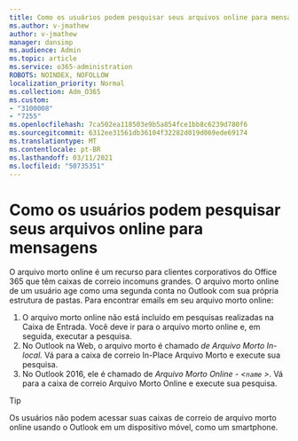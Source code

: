 ```yaml
---
title: Como os usuários podem pesquisar seus arquivos online para mensagens
ms.author: v-jmathew
author: v-jmathew
manager: dansimp
ms.audience: Admin
ms.topic: article
ms.service: o365-administration
ROBOTS: NOINDEX, NOFOLLOW
localization_priority: Normal
ms.collection: Adm_O365
ms.custom:
- "3100008"
- "7255"
ms.openlocfilehash: 7ca502ea118503e9b5a854fce1bb8c6239d780f6
ms.sourcegitcommit: 6312ee31561db36104f32282d019d069ede69174
ms.translationtype: MT
ms.contentlocale: pt-BR
ms.lasthandoff: 03/11/2021
ms.locfileid: "50735351"
---
```

# <a name="how-users-can-search-their-online-archive-for-messages"></a>Como os usuários podem pesquisar seus arquivos online para mensagens

O arquivo morto online é um recurso para clientes corporativos do Office 365 que têm caixas de correio incomuns grandes. O arquivo morto online de um usuário age como uma segunda conta no Outlook com sua própria estrutura de pastas. Para encontrar emails em seu arquivo morto online:

1. O arquivo morto online não está incluído em pesquisas realizadas na Caixa de Entrada. Você deve ir para o arquivo morto online e, em seguida, executar a pesquisa.
2. No Outlook na Web, o arquivo morto é chamado *de Arquivo Morto In-local.* Vá para a caixa de correio In-Place Arquivo Morto e execute sua pesquisa.
3. No Outlook 2016, ele é chamado de *Arquivo Morto Online - <`name` >*. Vá para a caixa de correio Arquivo Morto Online e execute sua pesquisa.

> [!TIP]
> Os usuários não podem acessar suas caixas de correio de arquivo morto online usando o Outlook em um dispositivo móvel, como um smartphone.
